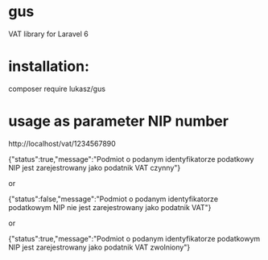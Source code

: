 # gus
VAT library for Laravel 6

# installation:
composer require lukasz/gus

# usage as parameter NIP number
http://localhost/vat/1234567890

{"status":true,"message":"Podmiot o podanym identyfikatorze podatkowy NIP jest zarejestrowany jako podatnik VAT czynny"}

or

{"status":false,"message":"Podmiot o podanym identyfikatorze podatkowym NIP nie jest zarejestrowany jako podatnik VAT"}

or

{"status":true,"message":"Podmiot o podanym identyfikatorze podatkowym NIP jest zarejestrowany jako podatnik VAT zwolniony"}
